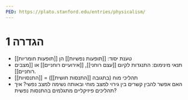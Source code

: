 ```yaml
---
PED: https://plato.stanford.edu/entries/physicalism/
---
```


# 1	הגדרה

- טענת יסוד: [[תופעות נפשיות]] הן [[תופעות חומריות]]
- תנאי מינימום: התנגדות לקיום [[עצם רוחני]], [[אירועיים רוחניים]] או [[מצבים רוחניים]]. 
- תהליכי מוח (בתגובה [[התנסות חושית]]) = [[התנסויות]]
- האם אפשר להבין קשרים בין גירוי למצב מוחי ובאותה נשימה למצב נפשי? איך תהליכים פיזיקליים מתגלמים בהתנסות נפשית?